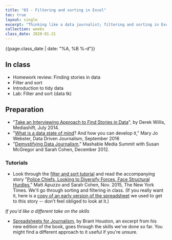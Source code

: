 ```yaml
---
title: "03 - Filtering and sorting in Excel"
toc: true
layout: single
excerpt: "Thinking like a data journalist; filtering and sorting in Excel"
collection: weeks
class_date: 2020-01-21
---
```


{{page.class_date | date: "%A, %B %-d"}}


## In class
* Homework review: Finding stories in data
* Filter and sort
* Introduction to tidy data
* Lab: Filter and sort (data tk)

## Preparation

* "[Take an Interviewing Approach to Find Stories in Data](http://mediashift.org/2014/07/take-an-interviewing-approach-to-find-stories-in-data/)", by Derek Willis, Mediashift, July 2014.
* "[What is a data state of mind](https://datajournalism.com/read/longreads/what-is-a-data-state-of-mind-and-how-you-can-develop-it)? And how you can develop it," Mary Jo Webster, Data Driven Journalism, September 2016
* "[Demystifying Data Journalism](https://www.youtube.com/watch?v=P_nj0r_A0co)," Mashable Media Summit with Susan McGregor and Sarah Cohen, December 2012.

### Tutorials
* Look through the [filter and sort tutorial]({{site.cdocs}}/excel/xlguides/xl-filtersort) and read the accompanying story "[Police Chiefs, Looking to Diversify Forces, Face Structural Hurdles](https://www.nytimes.com/2015/11/08/us/politics/police-chiefs-looking-to-diversify-forces-face-structural-hurdles.html)," Matt Apuzzo and Sarah Cohen, Nov. 2015, The New York Times. We'll go through sorting and filtering in class. (If you really want it, here is a [copy of an early version of the spreadsheet]({{site.cdocs}}/assets/data/xlexamples/lemas2012_proportions.xlsx) we used to get to this story -- don't feel obliged to look at it.)



*If you'd like a different take on the skills*
* [Spreadsheets for Journalism](https://datajournalism.com/read/longreads/spreadsheets-for-journalism), by Brant Houston, an excerpt from his new edition of the book, goes through the skills we've done so far. You might find a different approach to it useful if you're unsure.
